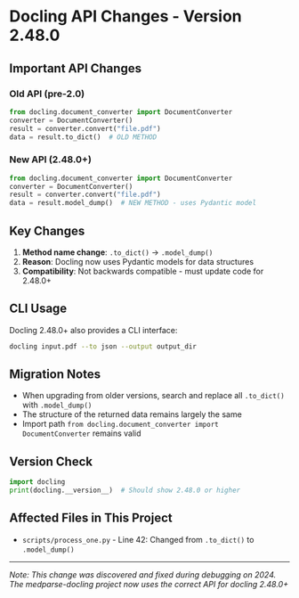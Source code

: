 # Docling API Changes - Version 2.48.0

## Important API Changes

### Old API (pre-2.0)
```python
from docling.document_converter import DocumentConverter
converter = DocumentConverter()
result = converter.convert("file.pdf")
data = result.to_dict()  # OLD METHOD
```

### New API (2.48.0+)
```python
from docling.document_converter import DocumentConverter
converter = DocumentConverter()
result = converter.convert("file.pdf")
data = result.model_dump()  # NEW METHOD - uses Pydantic model
```

## Key Changes
1. **Method name change**: `.to_dict()` → `.model_dump()`
2. **Reason**: Docling now uses Pydantic models for data structures
3. **Compatibility**: Not backwards compatible - must update code for 2.48.0+

## CLI Usage
Docling 2.48.0+ also provides a CLI interface:
```bash
docling input.pdf --to json --output output_dir
```

## Migration Notes
- When upgrading from older versions, search and replace all `.to_dict()` with `.model_dump()`
- The structure of the returned data remains largely the same
- Import path `from docling.document_converter import DocumentConverter` remains valid

## Version Check
```python
import docling
print(docling.__version__)  # Should show 2.48.0 or higher
```

## Affected Files in This Project
- `scripts/process_one.py` - Line 42: Changed from `.to_dict()` to `.model_dump()`

---
*Note: This change was discovered and fixed during debugging on 2024. The medparse-docling project now uses the correct API for docling 2.48.0+*